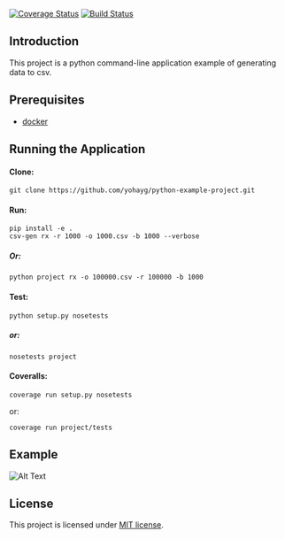

[![Coverage Status](https://coveralls.io/repos/github/yohayg/python-generator/badge.svg)](https://coveralls.io/github/yohayg/python-generator)
[![Build Status](https://travis-ci.org/yohayg/python-generator.svg?branch=master)](https://travis-ci.org/yohayg/python-generator)

## Introduction

This project is a python command-line application example of generating data to csv.

## Prerequisites

* [docker](https://www.docker.com/)

## Running the Application

#### Clone:

    git clone https://github.com/yohayg/python-example-project.git
    
#### Run:
    
    pip install -e .
    csv-gen rx -r 1000 -o 1000.csv -b 1000 --verbose
    
##### Or:
    
    python project rx -o 100000.csv -r 100000 -b 1000

#### Test:
    
    python setup.py nosetests
##### or:
  
    nosetests project

#### Coveralls:
  
    coverage run setup.py nosetests 
    
  or:
  
    coverage run project/tests 
    

## Example

![Alt Text](https://raw.githubusercontent.com/yohayg/python-generator/master/docs/images/demo.gif)
    
## License

This project is licensed under [MIT license](http://opensource.org/licenses/MIT).    
